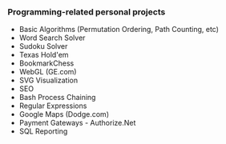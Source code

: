 ### Programming-related personal projects
* Basic Algorithms (Permutation Ordering, Path Counting, etc)
* Word Search Solver
* Sudoku Solver
* Texas Hold'em
* BookmarkChess
* WebGL (GE.com)
* SVG Visualization
* SEO
* Bash Process Chaining
* Regular Expressions
* Google Maps (Dodge.com)
* Payment Gateways - Authorize.Net
* SQL Reporting